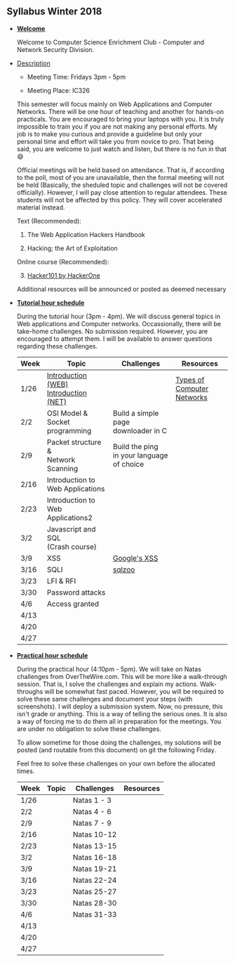 Syllabus Winter 2018
---

+   <u>**Welcome**</u>

    Welcome to Computer Science Enrichment Club - Computer and Network Security Division. 

+   <u>Description</u>

    +   Meeting Time: Fridays 3pm - 5pm

    +   Meeting Place: IC326

    This semester will focus mainly on Web Applications and Computer Networks. There will be one hour of teaching and another for hands-on practicals. You are encouraged to bring your laptops with you. It is truly impossible to train you if you are not making any personal efforts. My job is to make you curious and provide a guideline but only your personal time and effort will take you from novice to pro. That being said, you are welcome to just watch and listen, but there is no fun in that :smile:

    Official meetings will be held based on attendance. That is, if according to the poll, most of you are unavailable, then the formal meeting will not be held (Basically, the sheduled topic and challenges will not be covered officially). However, I will pay close attention to regular attendees. These students will not be affected by this policy. They will cover accelerated material instead.

    Text (Recommended):
    
    1.  The Web Application Hackers Handbook

    2.  Hacking; the Art of Exploitation

    Online course (Recommended):

    3.  [Hacker101 by HackerOne](https://www.hacker101.com)

    Additional resources will be announced or posted as deemed necessary

+   <u>**Tutorial hour schedule**</u>

    During the tutorial hour (3pm - 4pm). We will discuss general topics in Web applications and Computer networks. Occassionally, there will be take-home challenges. No submission required. However, you are encouraged to attempt them. I will be available to answer questions regarding these challenges.

    | Week | Topic| Challenges | Resources |
    |------|------|------------|-----------|
    | 1/26 | [Introduction (WEB)](WEB101/Introduction.md)<br>[Introduction (NET)](NET101/Introduction.md) | | [Types of Computer Networks](http://www.scorelift.com/resources/types-of-computer-networks.html)|
    | 2/2  | OSI Model &<br> Socket programming | Build a simple page downloader in C | |
    | 2/9  | Packet structure &<br>Network Scanning | Build the ping <br>in your language of choice | 
    | 2/16 | Introduction to Web Applications | | |
    | 2/23 | Introduction to Web Applications2 | | |
    | 3/2  | Javascript and SQL <br> (Crash course) | | | 
    | 3/9  | XSS | [Google's XSS](https://xss-game.appspot.com) | |
    | 3/16 | SQLI | [sqlzoo](sqlzoo.net/hack) | |
    | 3/23 | LFI & RFI | | |
    | 3/30 | Password attacks | | |
    | 4/6  | Access granted |
    | 4/13 |
    | 4/20 |
    | 4/27 |

+   <u>**Practical hour schedule**</u>

    During the practical hour (4:10pm - 5pm). We will take on Natas challenges from OverTheWire.com. This will be more like a walk-through session. That is, I solve the challenges and explain my actions. Walk-throughs will be somewhat fast paced. However, you will be required to solve these same challenges and document your steps (with screenshots). I will deploy a submission system. Now, no pressure, this isn't grade or anything. This is a way of telling the serious ones. It is also a way of forcing me to do them all in preparation for the meetings. You are under no obligation to solve these challenges.

    To allow sometime for those doing the challenges, my solutions will be posted (and routable from this document) on git the following Friday.

    Feel free to solve these challenges on your own before the allocated times.

    | Week | Topic| Challenges | Resources |
    |------|------|------------|-----------|
    | 1/26 |      | Natas 1 - 3| 
    | 2/2  |      | Natas 4 - 6|
    | 2/9  |      | Natas 7 - 9| 
    | 2/16 |      | Natas 10-12| |
    | 2/23 |      | Natas 13-15| |
    | 3/2  |      | Natas 16-18| | 
    | 3/9  |      | Natas 19-21|
    | 3/16 |      | Natas 22-24| |
    | 3/23 |      | Natas 25-27| |
    | 3/30 |      | Natas 28-30| |
    | 4/6  |      | Natas 31-33| |
    | 4/13 |
    | 4/20 |
    | 4/27 |

